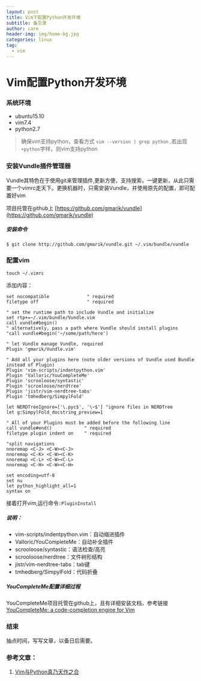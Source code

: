 ```yaml
---
layout: post
title: Vim下配置Python开发环境
subtitle: 备忘录
author: carm
header-img: img/home-bg.jpg
categories: linux
tag:
  - vim
---
```

# Vim配置Python开发环境

### 系统环境
* ubuntu15.10
* vim7.4
* python2.7
> 确保vim支持python，查看方式 `vim --version | grep python` ,若出现`+python`字样，则vim支持python

### 安装Vundle插件管理器

Vundle其特色在于使用git来管理插件,更新方便，支持搜索，一键更新，从此只需要一个vimrc走天下。更换机器时，只需安装Vundle，并使用原先的配置，即可配置好vim

项目托管在github上 [https://github.com/gmarik/vundle](https://github.com/gmarik/vundle)

##### 安装命令
	
	$ git clone http://github.com/gmarik/vundle.git ~/.vim/bundle/vundle
  
### 配置vim
	touch ~/.vimrc

添加内容：

	set nocompatible              " required
	filetype off                  " required
	  
	" set the runtime path to include Vundle and initialize
	set rtp+=~/.vim/bundle/Vundle.vim
	call vundle#begin() 
	" alternatively, pass a path where Vundle should install plugins
	"call vundle#begin('~/some/path/here')
	 	
	" let Vundle manage Vundle, required
	Plugin 'gmarik/Vundle.vim'
	 
	" Add all your plugins here (note older versions of Vundle used Bundle instead of Plugin)
	Plugin 'vim-scripts/indentpython.vim'
	Plugin 'Valloric/YouCompleteMe'
	Plugin 'scrooloose/syntastic'
	Plugin 'scrooloose/nerdtree'
	Plugin 'jistr/vim-nerdtree-tabs'
	Plugin 'tmhedberg/SimpylFold'
	 
	let NERDTreeIgnore=['\.pyc$', '\~$'] "ignore files in NERDTree
	let g:SimpylFold_docstring_preview=1

	" All of your Plugins must be added before the following line
	call vundle#end()            " required
	filetype plugin indent on    " required
	  
	"split navigations
	nnoremap <C-J> <C-W><C-J>
	nnoremap <C-K> <C-W><C-K>
	nnoremap <C-L> <C-W><C-L>
	nnoremap <C-H> <C-W><C-H>

	set encoding=utf-8
	set nu
	let python_highlight_all=1
	syntax on

接着打开vim,运行命令`:PluginInstall`

##### 说明：
* vim-scripts/indentpython.vim：自动缩进插件
* Valloric/YouCompleteMe：自动补全插件
* scrooloose/syntastic：语法检查/高亮
* scrooloose/nerdtree：文件树形结构
* jistr/vim-nerdtree-tabs：tab键
* tmhedberg/SimpylFold：代码折叠

##### YouCompleteMe配置详细过程
YouCompleteMe项目托管在github上，且有详细安装文档，参考链接[YouCompleteMe: a code-completion engine for Vim](https://github.com/Valloric/YouCompleteMe#full-installation-guide)

### 结束
抽点时间，写写文章，以备日后需要。

### 参考文章：
1. [Vim与Python真乃天作之合](http://codingpy.com/article/vim-and-python-match-in-heaven/)







